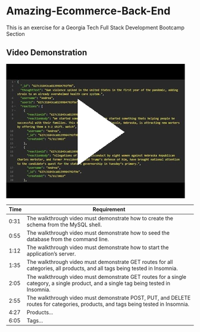 # Amazing-Ecommerce-Back-End
This is an exercise for a Georgia Tech Full Stack Development Bootcamp Section

## Video Demonstration   
[![Demonstration Video Thumbnail](./ReadMe/demo_thumbnail.jpg)](https://youtu.be/iC5MR6ARu-I)   


Time |   Requirement
-----|----------------
0:31 | The walkthrough video must demonstrate how to create the schema from the MySQL shell.
0:55 | The walkthrough video must demonstrate how to seed the database from the command line.
1:12 | The walkthrough video must demonstrate how to start the application’s server.
1:35 | The walkthrough video must demonstrate GET routes for all categories, all products, and all tags being tested in Insomnia.
2:05 | The walkthrough video must demonstrate GET routes for a single category, a single product, and a single tag being tested in Insomnia.
2:55 | The walkthrough video must demonstrate POST, PUT, and DELETE routes for categories, products, and tags being tested in Insomnia.
4:27 | Products...
6:05 | Tags...

